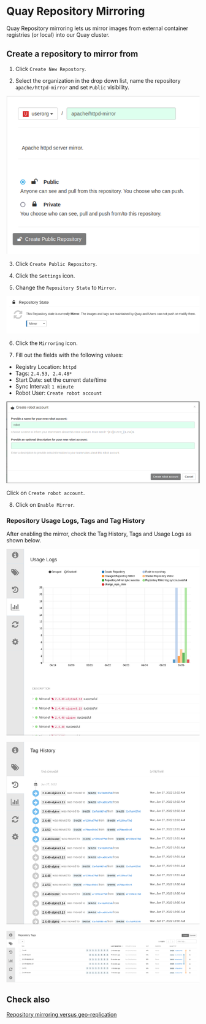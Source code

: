# Quay Repository Mirroring

Quay Repository mirroring lets us mirror images from external container registries (or local) into our Quay cluster.

## Create a repository to mirror from

1. Click `Create New Repostory`.

2. Select the organization in the drop down list, name the repository `apache/httpd-mirror` and set `Public` visibility.

![Quay Create Repository Config](img/mirror-cfg.png)

3. Click `Create Public Repository`.

4. Click the `Settings` icon.

5. Change the `Repository State` to `Mirror`.

![Quay Repository State](img/repo-state.png)

6. Click the `Mirroring` icon.

7. Fill out the fields with the following values:

* Registry Location: `httpd`
* Tags: `2.4.53, 2.4.48*`
* Start Date: set the current date/time
* Sync Interval: `1 minute`
* Robot User: `Create robot account`

![Create Robot Account](img/robot-acc.png)

Click on `Create robot account`.

8. Click on `Enable Mirror`.

### Repository Usage Logs, Tags and Tag History

After enabling the mirror, check the Tag History, Tags and Usage Logs as shown below.

![Mirror Usage Logs](img/usagelogs.png)

![Tag History](img/tag-history.png)

![Tags](img/tags.png)

## Check also

[Repository mirroring versus geo-replication](https://access.redhat.com/documentation/en-us/red_hat_quay/3.7/html/manage_red_hat_quay/repo-mirroring-in-red-hat-quay#mirroring-versus-georepl)
